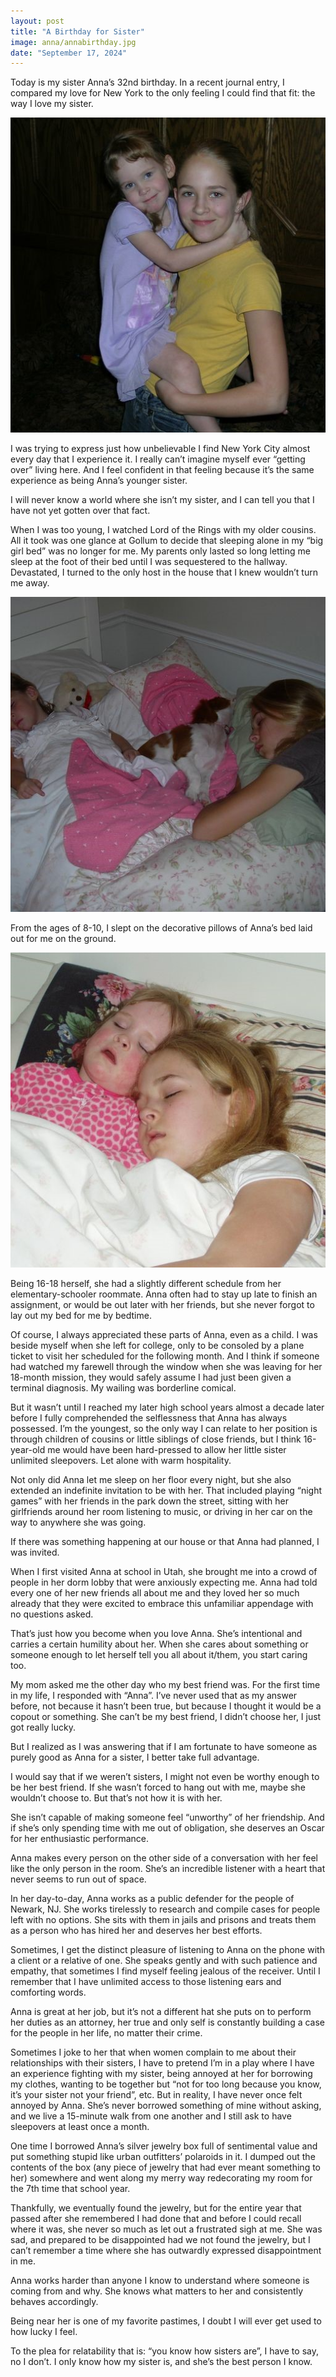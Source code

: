 ```yaml
---
layout: post
title: "A Birthday for Sister"
image: anna/annabirthday.jpg
date: "September 17, 2024"
---
```


Today is my sister Anna’s 32nd birthday. In a recent journal entry, I compared my love for New York to the only feeling I could find that fit: the way I love my sister.

![Sweet](https://raw.githubusercontent.com/sophieggee/madamesuperstar.com/master/static/content/image/anna/annamonkey.jpg "Sweet")

I was trying to express just how unbelievable I find New York City almost every day that I experience it. I really can’t imagine myself ever “getting over” living here. And I feel confident in that feeling because it’s the same experience as being Anna’s younger sister.

I will never know a world where she isn’t my sister, and I can tell you that I have not yet gotten over that fact.

When I was too young, I watched Lord of the Rings with my older cousins. All it took was one glance at Gollum to decide that sleeping alone in my “big girl bed” was no longer for me. My parents only lasted so long letting me sleep at the foot of their bed until I was sequestered to the hallway. Devastated, I turned to the only host in the house that I knew wouldn’t turn me away.

![Sweet](https://raw.githubusercontent.com/sophieggee/madamesuperstar.com/master/static/content/image/anna/annabed.jpg "Sweet")

From the ages of 8-10, I slept on the decorative pillows of Anna’s bed laid out for me on the ground.

![Sweet](https://raw.githubusercontent.com/sophieggee/madamesuperstar.com/master/static/content/image/anna/annabed2.jpg "Sweet")

Being 16-18 herself, she had a slightly different schedule from her elementary-schooler roommate. Anna often had to stay up late to finish an assignment, or would be out later with her friends, but she never forgot to lay out my bed for me by bedtime.

Of course, I always appreciated these parts of Anna, even as a child. I was beside myself when she left for college, only to be consoled by a plane ticket to visit her scheduled for the following month. And I think if someone had watched my farewell through the window when she was leaving for her 18-month mission, they would safely assume I had just been given a terminal diagnosis. My wailing was borderline comical.

But it wasn’t until I reached my later high school years almost a decade later before I fully comprehended the selflessness that Anna has always possessed. I’m the youngest, so the only way I can relate to her position is through children of cousins or little siblings of close friends, but I think 16-year-old me would have been hard-pressed to allow her little sister unlimited sleepovers. Let alone with warm hospitality.

Not only did Anna let me sleep on her floor every night, but she also extended an indefinite invitation to be with her. That included playing “night games” with her friends in the park down the street, sitting with her girlfriends around her room listening to music, or driving in her car on the way to anywhere she was going.

If there was something happening at our house or that Anna had planned, I was invited. 

When I first visited Anna at school in Utah, she brought me into a crowd of people in her dorm lobby that were anxiously expecting me. Anna had told every one of her new friends all about me and they loved her so much already that they were excited to embrace this unfamiliar appendage with no questions asked.

That’s just how you become when you love Anna. She’s intentional and carries a certain humility about her. When she cares about something or someone enough to let herself tell you all about it/them, you start caring too.

My mom asked me the other day who my best friend was. For the first time in my life, I responded with “Anna”. I’ve never used that as my answer before, not because it hasn’t been true, but because I thought it would be a copout or something. She can’t be my best friend, I didn’t choose her, I just got really lucky.

But I realized as I was answering that if I am fortunate to have someone as purely good as Anna for a sister, I better take full advantage. 

I would say that if we weren’t sisters, I might not even be worthy enough to be her best friend. If she wasn’t forced to hang out with me, maybe she wouldn’t choose to. But that’s not how it is with her. 

She isn’t capable of making someone feel “unworthy” of her friendship. And if she’s only spending time with me out of obligation, she deserves an Oscar for her enthusiastic performance.

Anna makes every person on the other side of a conversation with her feel like the only person in the room. She’s an incredible listener with a heart that never seems to run out of space.

In her day-to-day, Anna works as a public defender for the people of Newark, NJ. She works tirelessly to research and compile cases for people left with no options. She sits with them in jails and prisons and treats them as a person who has hired her and deserves her best efforts. 

Sometimes, I get the distinct pleasure of listening to Anna on the phone with a client or a relative of one. She speaks gently and with such patience and empathy, that sometimes I find myself feeling jealous of the receiver. Until I remember that I have unlimited access to those listening ears and comforting words. 

Anna is great at her job, but it’s not a different hat she puts on to perform her duties as an attorney, her true and only self is constantly building a case for the people in her life, no matter their crime.

Sometimes I joke to her that when women complain to me about their relationships with their sisters, I have to pretend I’m in a play where I have an experience fighting with my sister, being annoyed at her for borrowing my clothes, wanting to be together but “not for too long because you know, it’s your sister not your friend”, etc. But in reality, I have never once felt annoyed by Anna. She’s never borrowed something of mine without asking, and we live a 15-minute walk from one another and I still ask to have sleepovers at least once a month.

One time I borrowed Anna’s silver jewelry box full of sentimental value and put something stupid like urban outfitters’ polaroids in it. I dumped out the contents of the box (any piece of jewelry that had ever meant something to her) somewhere and went along my merry way redecorating my room for the 7th time that school year.

Thankfully, we eventually found the jewelry, but for the entire year that passed after she remembered I had done that and before I could recall where it was, she never so much as let out a frustrated sigh at me. She was sad, and prepared to be disappointed had we not found the jewelry, but I can’t remember a time where she has outwardly expressed disappointment in me.

Anna works harder than anyone I know to understand where someone is coming from and why. She knows what matters to her and consistently behaves accordingly.

Being near her is one of my favorite pastimes, I doubt I will ever get used to how lucky I feel.

To the plea for relatability that is: “you know how sisters are”, I have to say, no I don’t. I only know how my sister is, and she’s the best person I know.
